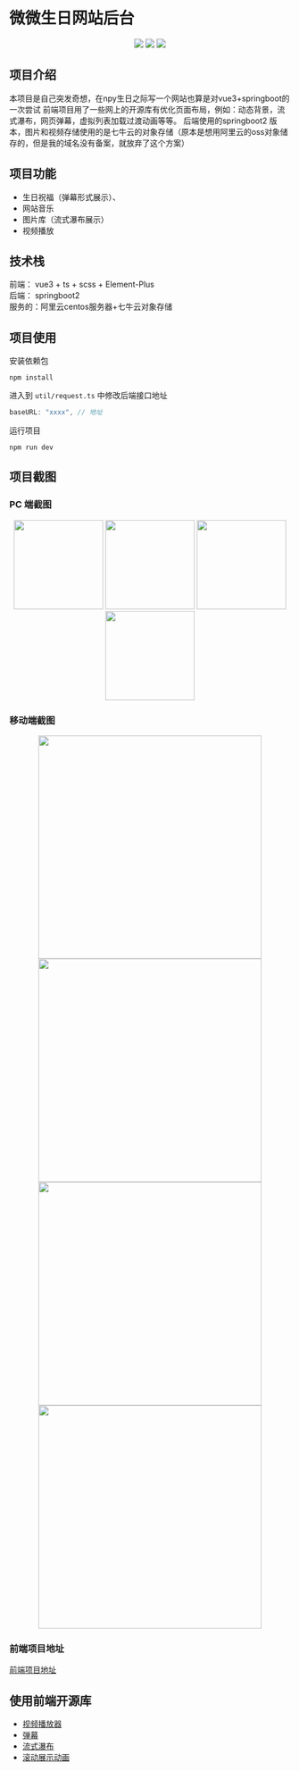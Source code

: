 # 微微生日网站后台
<p align="center">
<a href="https://github.com/Zhz4"><img src="https://img.shields.io/badge/author-zhz4-blue"></a>
<a href="https://cn.vuejs.org/"><img src="https://img.shields.io/badge/language-vue3-yellowgreen"></a>
<a href="https://nodejs.org/download/"><img src="https://img.shields.io/badge/node-16.13.2-brightgreen"></a>
</p>

## 项目介绍
本项目是自己突发奇想，在npy生日之际写一个网站也算是对vue3+springboot的一次尝试
前端项目用了一些网上的开源库有优化页面布局，例如：动态背景，流式瀑布，网页弹幕，虚拟列表加载过渡动画等等。
后端使用的springboot2 版本，图片和视频存储使用的是七牛云的对象存储（原本是想用阿里云的oss对象储存的，但是我的域名没有备案，就放弃了这个方案）
## 项目功能
- 生日祝福（弹幕形式展示）、
- 网站音乐
- 图片库（流式瀑布展示）
- 视频播放
## 技术栈
前端： vue3 + ts + scss + Element-Plus  
后端： springboot2  
服务的：阿里云centos服务器+七牛云对象存储
## 项目使用
安装依赖包
```xshell
npm install
```
进入到 `util/request.ts` 中修改后端接口地址
```ts
baseURL: "xxxx", // 地址
```
运行项目
```xShell
npm run dev
```
## 项目截图
### PC 端截图
<div align="center">
   <img src="https://cdn.nlark.com/yuque/0/2023/jpeg/26376404/1692088086267-615bc8fc-e848-4eb0-b3c8-6de0d64841d4.jpeg"  height=160>
   <img src="https://cdn.nlark.com/yuque/0/2023/png/26376404/1692088091462-9fea6520-e9d4-484f-9a7a-52d2de0684e0.png?x-oss-process=image%2Fresize%2Cw_825%2Climit_0" height=160>
   <img src="https://cdn.nlark.com/yuque/0/2023/png/26376404/1692088097138-20421b7a-6edc-4149-817b-97e4cfb46c22.png?x-oss-process=image%2Fresize%2Cw_825%2Climit_0" height=160>
   <img src="https://cdn.nlark.com/yuque/0/2023/jpeg/26376404/1692088102628-e657bb34-ffae-48df-9d16-4c9a15f3b069.jpeg" height=160>
</div>

### 移动端截图
<div align="center">
   <img src="https://cdn.nlark.com/yuque/0/2023/jpeg/26376404/1692088027044-fb9a283f-24d5-4e45-8b6a-9ec5f81b6f3e.jpeg?x-oss-process=image%2Fresize%2Cw_825%2Climit_0%2Finterlace%2C1"  height=400>
   <img src="https://cdn.nlark.com/yuque/0/2023/jpeg/26376404/1692088036871-9cfc3fcb-958e-4e69-9ea3-26c7c9674aa7.jpeg"  height=400>
   <img src="https://cdn.nlark.com/yuque/0/2023/jpeg/26376404/1692088044002-e29e3203-7eae-4335-9343-67f59771c5f3.jpeg"  height=400>
   <img src="https://cdn.nlark.com/yuque/0/2023/jpeg/26376404/1692088051510-46fa838c-e2ae-4887-a91c-2c6a204e7ee6.jpeg"  height=400>
</div>

### 前端项目地址
[前端项目地址](https://github.com/Zhz4/birthday-qian)


## 使用前端开源库
- [视频播放器](https://codelife.cc/vue3-video-play/guide/install.html#props)
- [弹幕](https://github.com/hellodigua/vue-danmaku)
- [流式瀑布](https://github.com/shershen08/vue-masonry)
- [滚动展示动画](https://scrollrevealjs.org/)